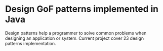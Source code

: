 # Design GoF patterns implemented in Java

Design patterns help a programmer to solve common problems when designing an application or system. Current project cover 23 design patterns implementation.